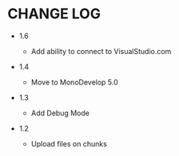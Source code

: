 CHANGE LOG
==========
* 1.6
    - Add ability to connect to VisualStudio.com

* 1.4
    - Move to MonoDevelop 5.0

* 1.3
    - Add Debug Mode
   
* 1.2
    - Upload files on chunks
